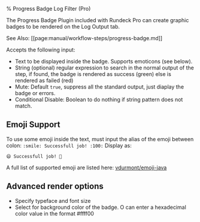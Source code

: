 % Progress Badge Log Filter (Pro)

The Progress Badge Plugin included with Rundeck Pro can create graphic badges to be rendered on the Log Output tab.

See Also: [[page:manual/workflow-steps/progress-badge.md]]

Accepts the following input:

* Text to be displayed inside the badge. Supports emoticons (see below).
* String (optional) regular expression to search in the normal output of the step, if found, the badge is rendered as success (green) else is rendered as failed (red)
* Mute: Default `true`, suppress all the standard output, just diaplay the badge or errors.
* Conditional Disable: Boolean to do nothing if string pattern does not match.

## Emoji Support

To use some emoji inside the text, must input the alias of the emoji between colon:
`:smile: Successfull job! :100:` 
Display as:

`😄 Successfull job! 💯`

A full list of supported emoji are listed here:
[vdurmont/emoji-java](https://github.com/vdurmont/emoji-java)

## Advanced render options 

* Specify typeface and font size
* Select for background color of the badge. O can enter a hexadecimal color value in the format #ffff00
